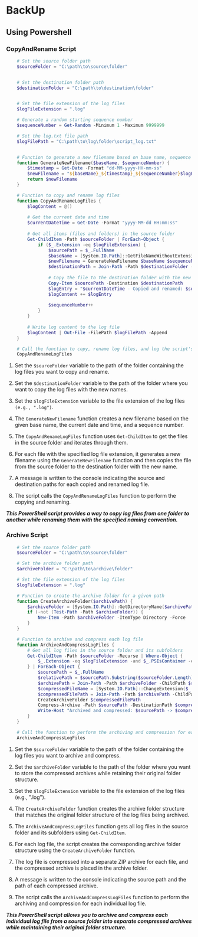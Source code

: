 # BackUp

## Using Powershell

### CopyAndRename Script
```powershell
    # Set the source folder path
    $sourceFolder = "C:\path\to\source\folder"


    # Set the destination folder path
    $destinationFolder = "C:\path\to\destination\folder"


    # Set the file extension of the log files
    $logFileExtension = ".log"

    # Generate a random starting sequence number
    $sequenceNumber = Get-Random -Minimum 1 -Maximum 9999999

    # Set the log.txt file path
    $logFilePath = "C:\path\to\log\folder\script_log.txt"


    # Function to generate a new filename based on base name, sequence number, date, and time
    function GenerateNewFilename($baseName, $sequenceNumber) {
        $timestamp = Get-Date -Format "dd-MM-yyyy-HH-mm-ss"
        $newFilename = "${baseName}_${timestamp}_${sequenceNumber}$logFileExtension"
        return $newFilename
    }

    # Function to copy and rename log files
    function CopyAndRenameLogFiles {
        $logContent = @()
        
        # Get the current date and time
        $currentDateTime = Get-Date -Format "yyyy-MM-dd HH:mm:ss"
        
        # Get all items (files and folders) in the source folder
        Get-ChildItem -Path $sourceFolder | ForEach-Object {
            if ($_.Extension -eq $logFileExtension) {
                $sourcePath = $_.FullName
                $baseName = [System.IO.Path]::GetFileNameWithoutExtension($sourcePath)
                $newFilename = GenerateNewFilename $baseName $sequenceNumber
                $destinationPath = Join-Path -Path $destinationFolder -ChildPath $newFilename
                
                # Copy the file to the destination folder with the new name
                Copy-Item $sourcePath -Destination $destinationPath
                $logEntry = "$currentDateTime - Copied and renamed: $sourcePath -> $destinationPath"
                $logContent += $logEntry
                
                $sequenceNumber++
            }
        }
        
        # Write log content to the log file
        $logContent | Out-File -FilePath $logFilePath -Append
    }

    # Call the function to copy, rename log files, and log the script's behavior
    CopyAndRenameLogFiles


```

1. Set the `$sourceFolder` variable to the path of the folder containing the log files you want to copy and rename.

2. Set the `$destinationFolder` variable to the path of the folder where you want to copy the log files with the new names.

3. Set the `$logFileExtension` variable to the file extension of the log files `(e.g., ".log")`.

4. The `GenerateNewFilename` function creates a new filename based on the given base name, the current date and time, and a sequence number.

5. The `CopyAndRenameLogFiles` function uses `Get-ChildItem` to get the files in the source folder and iterates through them.

6. For each file with the specified log file extension, it generates a new filename using the `GenerateNewFilename` function and then copies the file from the source folder to the destination folder with the new name.

7. A message is written to the console indicating the source and destination paths for each copied and renamed log file.

8. The script calls the `CopyAndRenameLogFiles` function to perform the copying and renaming.

***This PowerShell script provides a way to copy log files from one folder to another while renaming them with the specified naming convention.***


### Archive Script

```powershell
    # Set the source folder path
    $sourceFolder = "C:\path\to\source\folder"

    # Set the archive folder path
    $archiveFolder = "C:\path\to\archive\folder"

    # Set the file extension of the log files
    $logFileExtension = ".log"

    # Function to create the archive folder for a given path
    function CreateArchiveFolder($archivePath) {
        $archiveFolder = [System.IO.Path]::GetDirectoryName($archivePath)
        if (-not (Test-Path -Path $archiveFolder)) {
            New-Item -Path $archiveFolder -ItemType Directory -Force
        }
    }

    # Function to archive and compress each log file
    function ArchiveAndCompressLogFiles {
        # Get all log files in the source folder and its subfolders
        Get-ChildItem -Path $sourceFolder -Recurse | Where-Object {
            $_.Extension -eq $logFileExtension -and $_.PSIsContainer -eq $false
        } | ForEach-Object {
            $sourcePath = $_.FullName
            $relativePath = $sourcePath.Substring($sourceFolder.Length)
            $archivePath = Join-Path -Path $archiveFolder -ChildPath $relativePath
            $compressedFileName = [System.IO.Path]::ChangeExtension($_.Name, "zip")
            $compressedFilePath = Join-Path -Path $archivePath -ChildPath $compressedFileName
            CreateArchiveFolder $compressedFilePath
            Compress-Archive -Path $sourcePath -DestinationPath $compressedFilePath -Force
            Write-Host "Archived and compressed: $sourcePath -> $compressedFilePath"
        }
    }

    # Call the function to perform the archiving and compression for each log file
    ArchiveAndCompressLogFiles

```

1. Set the `$sourceFolder` variable to the path of the folder containing the log files you want to archive and compress.


2. Set the `$archiveFolder` variable to the path of the folder where you want to store the compressed archives while retaining their original folder structure.

3. Set the `$logFileExtension` variable to the file extension of the log files (e.g., ".log").

4. The `CreateArchiveFolder` function creates the archive folder structure that matches the original folder structure of the log files being archived.

5. The `ArchiveAndCompressLogFiles` function gets all log files in the source folder and its subfolders using `Get-ChildItem`.

6. For each log file, the script creates the corresponding archive folder structure using the `CreateArchiveFolder` function.

7. The log file is compressed into a separate ZIP archive for each file, and the compressed archive is placed in the archive folder.

8. A message is written to the console indicating the source path and the path of each compressed archive.

9. The script calls the `ArchiveAndCompressLogFiles` function to perform the archiving and compression for each individual log file.

***This PowerShell script allows you to archive and compress each individual log file from a source folder into separate compressed archives while maintaining their original folder structure.***

